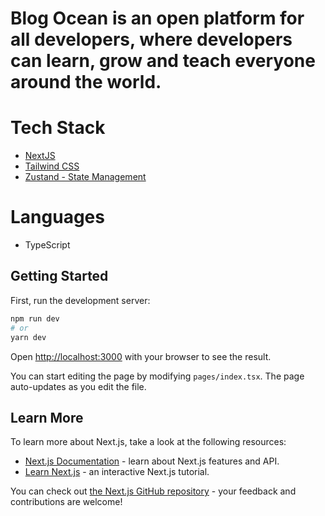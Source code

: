 # Blog Ocean is an open platform for all developers, where developers can learn, grow and teach everyone around the world.

# Tech Stack

- [NextJS](https://nextjs.org/)
- [Tailwind CSS](https://tailwindcss.com/)
- [Zustand - State Management](https://zustand-demo.pmnd.rs/)

# Languages

- TypeScript

## Getting Started

First, run the development server:

```bash
npm run dev
# or
yarn dev
```

Open [http://localhost:3000](http://localhost:3000) with your browser to see the result.

You can start editing the page by modifying `pages/index.tsx`. The page auto-updates as you edit the file.

## Learn More

To learn more about Next.js, take a look at the following resources:

- [Next.js Documentation](https://nextjs.org/docs) - learn about Next.js features and API.
- [Learn Next.js](https://nextjs.org/learn) - an interactive Next.js tutorial.

You can check out [the Next.js GitHub repository](https://github.com/vercel/next.js/) - your feedback and contributions are welcome!
